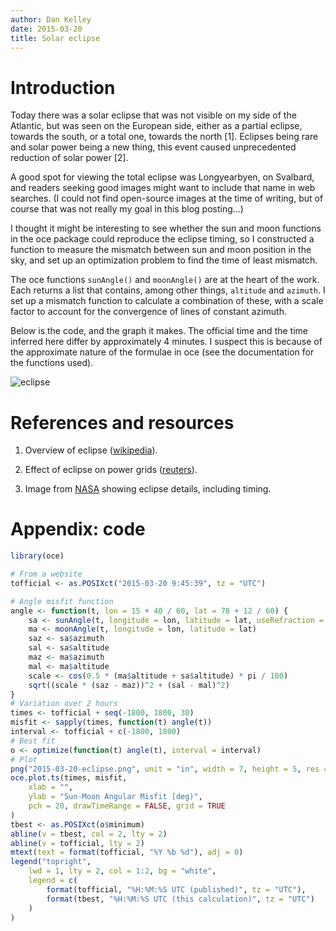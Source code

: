```yaml
---
author: Dan Kelley
date: 2015-03-20
title: Solar eclipse
---
```


# Introduction

Today there was a solar eclipse that was not visible on my side of the
Atlantic, but was seen on the European side, either as a partial eclipse,
towards the south, or a total one, towards the north [1]. Eclipses being rare
and solar power being a new thing, this event caused unprecedented reduction of
solar power [2].

A good spot for viewing the total eclipse was Longyearbyen, on Svalbard, and
readers seeking good images might want to include that name in web searches. (I
could not find open-source images at the time of writing, but of course that
was not really my goal in this blog posting...)

I thought it might be interesting to see whether the sun and moon functions in
the oce package could reproduce the eclipse timing, so I constructed a function
to measure the mismatch between sun and moon position in the sky, and set up an
optimization problem to find the time of least mismatch.

The oce functions `sunAngle()` and `moonAngle()` are at the heart of the work.
Each returns a list that contains, among other things, `altitude` and
`azimuth`. I set up a mismatch function to calculate a combination of these,
with a scale factor to account for the convergence of lines of constant
azimuth.

Below is the code, and the graph it makes. The official time and the time
inferred here differ by approximately 4 minutes.  I suspect this is because of
the approximate nature of the formulae in oce (see the documentation for the
functions used).

![eclipse](/dek_blog/docs/assets/images/2015-03-20-eclipse.png)

# References and resources

1. Overview of eclipse
   ([wikipedia](http://en.wikipedia.org/wiki/Solar_eclipse_of_March_20,_2015#cite_note-6)).

2. Effect of eclipse on power grids
   ([reuters](http://www.reuters.com/article/2015/03/20/us-solar-eclipse-germany-idUSKBN0MG0S620150320)).

3. Image from
   [NASA](http://eclipse.gsfc.nasa.gov/SEplot/SEplot2001/SE2015Mar20T.GIF)
   showing eclipse details, including timing.

# Appendix: code

```R
library(oce)

# From a website
tofficial <- as.POSIXct("2015-03-20 9:45:39", tz = "UTC")

# Angle misfit function
angle <- function(t, lon = 15 + 40 / 60, lat = 78 + 12 / 60) {
    sa <- sunAngle(t, longitude = lon, latitude = lat, useRefraction = TRUE)
    ma <- moonAngle(t, longitude = lon, latitude = lat)
    saz <- sa$azimuth
    sal <- sa$altitude
    maz <- ma$azimuth
    mal <- ma$altitude
    scale <- cos(0.5 * (ma$altitude + sa$altitude) * pi / 180)
    sqrt((scale * (saz - maz))^2 + (sal - mal)^2)
}
# Variation over 2 hours
times <- tofficial + seq(-1800, 1800, 30)
misfit <- sapply(times, function(t) angle(t))
interval <- tofficial + c(-1800, 1800)
# Best fit
o <- optimize(function(t) angle(t), interval = interval)
# Plot
png("2015-03-20-eclipse.png", unit = "in", width = 7, height = 5, res = 200, pointsize = 10)
oce.plot.ts(times, misfit,
    xlab = "",
    ylab = "Sun-Moon Angular Misfit [deg)",
    pch = 20, drawTimeRange = FALSE, grid = TRUE
)
tbest <- as.POSIXct(o$minimum)
abline(v = tbest, col = 2, lty = 2)
abline(v = tofficial, lty = 2)
mtext(text = format(tofficial, "%Y %b %d"), adj = 0)
legend("topright",
    lwd = 1, lty = 2, col = 1:2, bg = "white",
    legend = c(
        format(tofficial, "%H:%M:%S UTC (published)", tz = "UTC"),
        format(tbest, "%H:%M:%S UTC (this calculation)", tz = "UTC")
    )
)
```

